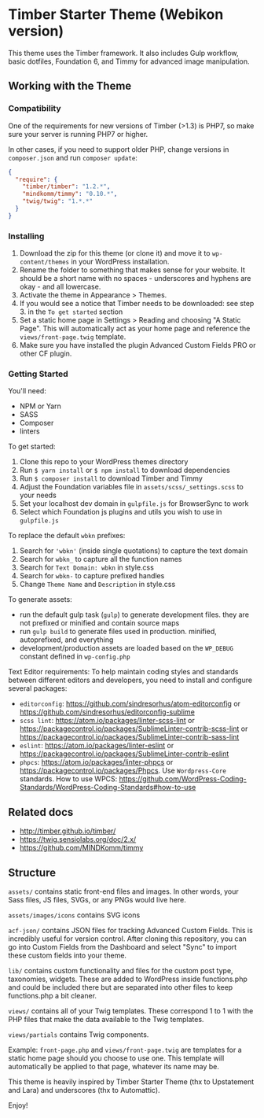 # Timber Starter Theme (Webikon version)

This theme uses the Timber framework.
It also includes Gulp workflow, basic dotfiles, Foundation 6, and Timmy for advanced image manipulation.


## Working with the Theme

### Compatibility

One of the requirements for new versions of Timber (>1.3) is PHP7, so make sure your server is running PHP7 or higher.

In other cases, if you need to support older PHP, change versions in `composer.json` and run `composer update`:

```json
{
  "require": {
    "timber/timber": "1.2.*",
    "mindkomm/timmy": "0.10.*",
    "twig/twig": "1.*.*"
  }
}
```

### Installing

1. Download the zip for this theme (or clone it) and move it to `wp-content/themes` in your WordPress installation.
2. Rename the folder to something that makes sense for your website. It should be a short name with no spaces - underscores and hyphens are okay - and all lowercase.
3. Activate the theme in Appearance >  Themes.
4. If you would see a notice that Timber needs to be downloaded: see step 3. in the `To get started` section
5. Set a static home page in Settings > Reading and choosing "A Static Page". This will automatically act as your home page and reference the `views/front-page.twig` template.
6. Make sure you have installed the plugin Advanced Custom Fields PRO or other CF plugin.

### Getting Started

You'll need:

- NPM or Yarn
- SASS
- Composer
- linters

To get started:

1. Clone this repo to your WordPress themes directory
2. Run `$ yarn install` or `$ npm install` to download dependencies
2. Run `$ composer install` to download Timber and Timmy
3. Adjust the Foundation variables file in `assets/scss/_settings.scss` to your needs
4. Set your localhost dev domain in `gulpfile.js` for BrowserSync to work
5. Select which Foundation js plugins and utils you wish to use in `gulpfile.js`

To replace the default `wbkn` prefixes:

1. Search for `'wbkn'` (inside single quotations) to capture the text domain
2. Search for `wbkn_` to capture all the function names
3. Search for `Text Domain: wbkn` in style.css
4. Search for `wbkn-` to capture prefixed handles
6. Change `Theme Name` and `Description` in style.css

To generate assets:

- run the default gulp task (`gulp`) to generate development files. they are not prefixed or minified and contain source maps
- run `gulp build` to generate files used in production. minified, autoprefixed, and everything
- development/production assets are loaded based on the `WP_DEBUG` constant defined in `wp-config.php`

Text Editor requirements:
To help maintain coding styles and standards between different editors and developers, you need to
install and configure several packages:

- `editorconfig`: https://github.com/sindresorhus/atom-editorconfig or https://github.com/sindresorhus/editorconfig-sublime
- `scss lint`: https://atom.io/packages/linter-scss-lint or https://packagecontrol.io/packages/SublimeLinter-contrib-scss-lint or https://packagecontrol.io/packages/SublimeLinter-contrib-sass-lint
- `eslint`: https://atom.io/packages/linter-eslint or https://packagecontrol.io/packages/SublimeLinter-contrib-eslint
- `phpcs`: https://atom.io/packages/linter-phpcs or https://packagecontrol.io/packages/Phpcs. Use `Wordpress-Core` standards. How to use WPCS: https://github.com/WordPress-Coding-Standards/WordPress-Coding-Standards#how-to-use


## Related docs
- http://timber.github.io/timber/
- https://twig.sensiolabs.org/doc/2.x/
- https://github.com/MINDKomm/timmy


## Structure

`assets/` contains static front-end files and images. In other words, your Sass files, JS files, SVGs, or any PNGs would live here.

`assets/images/icons` contains SVG icons

`acf-json/` contains JSON files for tracking Advanced Custom Fields. This is incredibly useful for version control. After cloning this repository, you can go into Custom Fields from the Dashboard and select "Sync" to import these custom fields into your theme.

`lib/` contains custom functionality and files for the custom post type, taxonomies, widgets. These are added to WordPress inside functions.php and could be included there but are separated into other files to keep functions.php a bit cleaner.

`views/` contains all of your Twig templates. These correspond 1 to 1 with the PHP files that make the data available to the Twig templates.

`views/partials` contains Twig components.

Example:
`front-page.php` and `views/front-page.twig` are templates for a static home page should you choose to use one. This template will automatically be applied to that page, whatever its name may be.


This theme is heavily inspired by Timber Starter Theme (thx to Upstatement and Lara) and underscores (thx to Automattic).

Enjoy!
